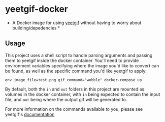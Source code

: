 # yeetgif-docker #

* A Docker image for using [yeetgif](https://github.com/sgreben/yeetgif) without having to worry about building/depedencies *

## Usage ##

This project uses a shell script to handle parsing arguments and passing them to yeetgif inside the docker container. You'll need to provide environment variables specifying where the image you'd like to convert can be found, as well as the specific command you'd like yeetgif to apply:

```env image_file=test.png gif_command="wobble" docker-compose up```

By default, both the `in` and `out` folders in this project are mounted as volumes in the docker container, with `in` being expected to contain the input file, and `out` being where the output gif will be generated to.

For more information on the commands available to you, please see yeetgif's [documentation](https://github.com/sgreben/yeetgif/blob/master/README.md)